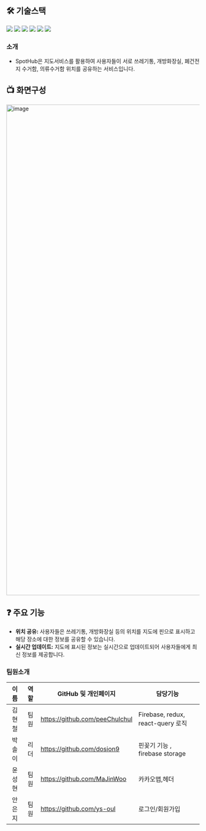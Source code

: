 ## 🛠 기술스택
<img src="https://img.shields.io/badge/HTML5-E34F26?style=for-the-badge&logo=html5&logoColor=white"> <img src="https://img.shields.io/badge/CSS3-1572B6?style=for-the-badge&logo=css3&logoColor=white"> <img src="https://img.shields.io/badge/React-61DAFB?style=for-the-badge&logo=react&logoColor=white"> <img src="https://img.shields.io/badge/redux-764ABC?style=for-the-badge&logo=redux&logoColor=white">
<img src="https://img.shields.io/badge/styledcomponents-DB7093?style=for-the-badge&logo=react&logoColor=white"> <img src="https://img.shields.io/badge/reactquery-3FF4154?style=for-the-badge&logo=react&logoColor=white">

### 소개
- SpotHub은 지도서비스를 활용하여 사용자들이 서로 쓰레기통, 개방화장실, 폐건전지 수거함, 의류수거함 위치를 공유하는 서비스입니다.

## 📺 화면구성

<img width="1280" alt="image" src="https://github.com/nbc-9gling/news-feed/assets/144536397/1e39950f-6265-4625-8bf2-ebfe8744afca">



## ❓ 주요 기능

- **위치 공유:** 사용자들은 쓰레기통, 개방화장실 등의 위치를 지도에 핀으로 표시하고 해당 장소에 대한 정보를 공유할 수 있습니다.
- **실시간 업데이트:** 지도에 표시된 정보는 실시간으로 업데이트되어 사용자들에게 최신 정보를 제공합니다.


### 팀원소개

|  이름  |   역할   | GitHub 및 개인페이지               | 담당기능 |
| :----: | :------: | ---------------------------------- | ------ |
| 김현철 |   팀원   | https://github.com/peeChulchul     | Firebase, redux, react-query 로직  |
| 박솔이 |  리더  | https://github.com/dosion9         |  핀꽂기 기능 , firebase storage  |
| 윤성현 |   팀원   | https://github.com/MaJinWoo      |  카카오맵,헤더 |
| 안은지 |   팀원   | https://github.com/ys-oul       | 로그인/회원가입  |
